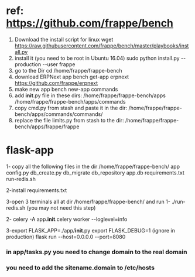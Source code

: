 # ref: https://github.com/frappe/bench

1. Download the install script for linux
	wget https://raw.githubusercontent.com/frappe/bench/master/playbooks/install.py
2. install it (you need to be root in Ubuntu 16.04)
	sudo python install.py --production --user frappe
3. go to the Dir
	cd /home/frappe/frappe-bench
4. download ERPNext app
	bench get-app erpnext https://github.com/frappe/erpnext
5. make new app
	bench new-app commands
6. add __init__.py file in these dirs:
	 /home/frappe/frappe-bench/apps
	/home/frappe/frappe-bench/apps/commands
7. copy cmd.py from stash and paste it in the dir:
	/home/frappe/frappe-bench/apps/commands/commands/
8. replace the file limits.py from stash to the dir:
	/home/frappe/frappe-bench/apps/frappe/frappe


# flask-app
1- copy all the following files in the dir /home/frappe/frappe-bench/
	app
	config.py
	db_create.py
	db_migrate
	db_repository
	app.db
	requirements.txt
	run-redis.sh

2-install requirements.txt

3-open 3 terminals all at dir /home/frappe/frappe-bench/ and run
  1- ./run-redis.sh (you may not need this step)

  2- celery -A app.__init__.celery worker --loglevel=info

  3-export FLASK_APP=./app/__init__.py
    export FLASK_DEBUG=1 (ignore in production)
    flask run --host=0.0.0.0 --port=8080

### in app/tasks.py you need to change domain to the real domain ###
### you need to add the sitename.domain to /etc/hosts ###

